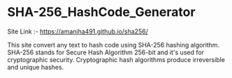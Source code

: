 # SHA-256_HashCode_Generator

Site Link :-  https://amanjha491.github.io/sha256/

This site convert any text to hash code using SHA-256 hashing algorithm. 
SHA-256 stands for Secure Hash Algorithm 256-bit and it's used for cryptographic security. 
Cryptographic hash algorithms produce irreversible and unique hashes.
